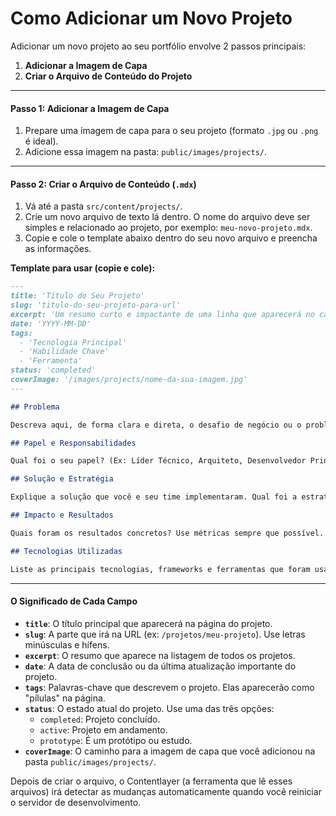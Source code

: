 # Como Adicionar um Novo Projeto

Adicionar um novo projeto ao seu portfólio envolve 2 passos principais:

1.  **Adicionar a Imagem de Capa**
2.  **Criar o Arquivo de Conteúdo do Projeto**

---

#### Passo 1: Adicionar a Imagem de Capa

1.  Prepare uma imagem de capa para o seu projeto (formato `.jpg` ou `.png` é ideal).
2.  Adicione essa imagem na pasta: `public/images/projects/`.

---

#### Passo 2: Criar o Arquivo de Conteúdo (`.mdx`)

1.  Vá até a pasta `src/content/projects/`.
2.  Crie um novo arquivo de texto lá dentro. O nome do arquivo deve ser simples e relacionado ao projeto, por exemplo: `meu-novo-projeto.mdx`.
3.  Copie e cole o template abaixo dentro do seu novo arquivo e preencha as informações.

**Template para usar (copie e cole):**

```markdown
---
title: 'Título do Seu Projeto'
slug: 'titulo-do-seu-projeto-para-url'
excerpt: 'Um resumo curto e impactante de uma linha que aparecerá no card do projeto.'
date: 'YYYY-MM-DD'
tags:
  - 'Tecnologia Principal'
  - 'Habilidade Chave'
  - 'Ferramenta'
status: 'completed'
coverImage: '/images/projects/nome-da-sua-imagem.jpg'
---

## Problema

Descreva aqui, de forma clara e direta, o desafio de negócio ou o problema que este projeto se propôs a resolver. Qual era a dor do cliente ou da operação?

## Papel e Responsabilidades

Qual foi o seu papel? (Ex: Líder Técnico, Arquiteto, Desenvolvedor Principal). Detalhe suas principais responsabilidades no projeto.

## Solução e Estratégia

Explique a solução que você e seu time implementaram. Qual foi a estratégia? Descreva as decisões de arquitetura, o processo de desenvolvimento e as fases da entrega.

## Impacto e Resultados

Quais foram os resultados concretos? Use métricas sempre que possível. (Ex: "Redução de 30% no tempo de processamento", "Aumento de 15% na satisfação do cliente", "Economia de R$ X mil por ano").

## Tecnologias Utilizadas

Liste as principais tecnologias, frameworks e ferramentas que foram usadas no projeto.
```

---

#### O Significado de Cada Campo

*   **`title`**: O título principal que aparecerá na página do projeto.
*   **`slug`**: A parte que irá na URL (ex: `/projetos/meu-projeto`). Use letras minúsculas e hífens.
*   **`excerpt`**: O resumo que aparece na listagem de todos os projetos.
*   **`date`**: A data de conclusão ou da última atualização importante do projeto.
*   **`tags`**: Palavras-chave que descrevem o projeto. Elas aparecerão como "pílulas" na página.
*   **`status`**: O estado atual do projeto. Use uma das três opções:
    *   `completed`: Projeto concluído.
    *   `active`: Projeto em andamento.
    *   `prototype`: É um protótipo ou estudo.
*   **`coverImage`**: O caminho para a imagem de capa que você adicionou na pasta `public/images/projects/`.

Depois de criar o arquivo, o Contentlayer (a ferramenta que lê esses arquivos) irá detectar as mudanças automaticamente quando você reiniciar o servidor de desenvolvimento.
